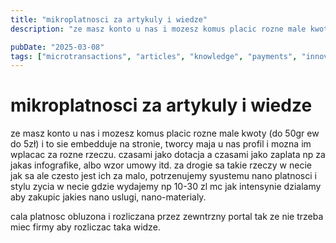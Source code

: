 ```yaml
---
title: "mikroplatnosci za artykuly i wiedze"
description: "ze masz konto u nas i mozesz komus placic rozne male kwoty (do 50gr ew do 5zł) i to sie embedduje na stronie, tworcy maja u nas profil i mozna im wplacac za roz..."

pubDate: "2025-03-08"
tags: ["microtransactions", "articles", "knowledge", "payments", "innovation", "ideas"]
---
```


# mikroplatnosci za artykuly i wiedze

ze masz konto u nas i mozesz komus placic rozne male kwoty (do 50gr ew do 5zł) i to sie embedduje na stronie, tworcy maja u nas profil i mozna im wplacac za rozne rzeczu. czasami jako dotacja a czasami jako zaplata np za jakas infografike, albo wzor umowy itd. za drogie sa takie rzeczy w necie jak sa ale czesto jest ich za malo, potrzenujemy syustemu nano platnosci i stylu zycia w necie gdzie wydajemy np 10-30 zl mc jak intensynie dzialamy aby zakupic jakies nano uslugi, nano-materialy.

cala platnosc obluzona i rozliczana przez zewntrzny portal tak ze nie trzeba miec firmy aby rozliczac taka widze.  